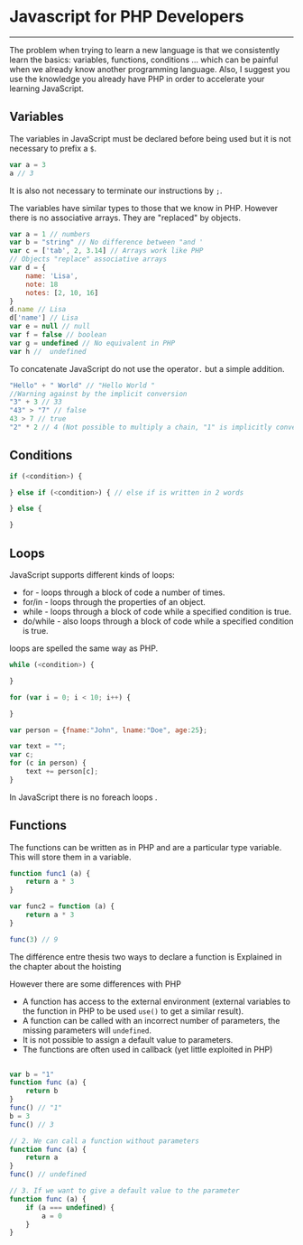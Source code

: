 # Javascript for PHP Developers
___
The problem when trying to learn a new language is that we consistently learn the basics: variables, functions, conditions ... which can be painful when we already know another programming language. Also, I suggest you use the knowledge you already have PHP in order to accelerate your learning JavaScript.
## Variables
The variables in JavaScript must be declared before being used but it is not necessary to prefix a `$`.
```javascript
var a = 3
a // 3
```
It is also not necessary to terminate our instructions by `;`.

The variables have similar types to those that we know in PHP. However there is no associative arrays. They are "replaced" by objects.
```javascript
var a = 1 // numbers
var b = "string" // No difference between "and '
var c = ['tab', 2, 3.14] // Arrays work like PHP
// Objects "replace" associative arrays
var d = {
    name: 'Lisa',
    note: 18
    notes: [2, 10, 16]    
}
d.name // Lisa 
d['name'] // Lisa
var e = null // null
var f = false // boolean
var g = undefined // No equivalent in PHP
var h //  undefined
```
To concatenate JavaScript do not use the operator`.` but a simple addition.
```javascript
"Hello" + " World" // "Hello World "
//Warning against by the implicit conversion
"3" + 3 // 33
"43" > "7" // false 
43 > 7 // true 
"2" * 2 // 4 (Not possible to multiply a chain, "1" is implicitly converted to a number)
```
## Conditions 
```javascript
if (<condition>) {

} else if (<condition>) { // else if is written in 2 words

} else {

}
```
## Loops
JavaScript supports different kinds of loops:
- for - loops through a block of code a number of times.
- for/in - loops through the properties of an object.
- while - loops through a block of code while a specified condition is true.
- do/while - also loops through a block of code while a specified condition is true.

loops are spelled the same way as PHP.
```javascript
while (<condition>) {

}

for (var i = 0; i < 10; i++) {

}

var person = {fname:"John", lname:"Doe", age:25}; 

var text = "";
var c;
for (c in person) {
    text += person[c];
}
```
In JavaScript there is no foreach loops .
## Functions
The functions can be written as in PHP and are a particular type variable. This will store them in a variable.
```javascript
function func1 (a) {
    return a * 3   
}

var func2 = function (a) {
    return a * 3   
}

func(3) // 9
```

The différence entre thesis two ways to declare a function is Explained in the chapter about the hoisting

However there are some differences with PHP

- A function has access to the external environment (external variables to the function in PHP to be used `use()` to get a similar result).
- A function can be called with an incorrect number of parameters, the missing parameters will `undefined`.
- It is not possible to assign a default value to parameters.
- The functions are often used in callback (yet little exploited in PHP)
```javascript
 
var b = "1"
function func (a) {
    return b    
}
func() // "1"
b = 3
func() // 3

// 2. We can call a function without parameters
function func (a) {
    return a    
}
func() // undefined

// 3. If we want to give a default value to the parameter
function func (a) {
    if (a === undefined) {
        a = 0
    }
}
```